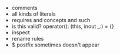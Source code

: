- comments
- all kinds of literals
- requires and concepts and such
- is this valid? operator(): (this, inout _:) = {}
- inspect
- rename rules
- $ postfix sometimes doesn't appear
